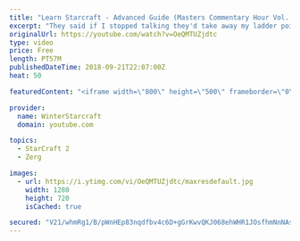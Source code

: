 ```yaml
---
title: "Learn Starcraft - Advanced Guide (Masters Commentary Hour Vol. 1)"
excerpt: "They said if I stopped talking they'd take away my ladder points. Next one I upload will have more terran/toss blame RNGesus."
originalUrl: https://youtube.com/watch?v=OeQMTUZjdtc
type: video
price: Free
length: PT57M
publishedDateTime: 2018-09-21T22:07:00Z
heat: 50

featuredContent: "<iframe width=\"800\" height=\"500\" frameborder=\"0\" src=\"https://www.youtube.com/embed/OeQMTUZjdtc\" allow=\"accelerometer; autoplay; encrypted-media; gyroscope; picture-in-picture\" allowfullscreen></iframe>"

provider:
  name: WinterStarcraft
  domain: youtube.com

topics:
  - StarCraft 2
  - Zerg

images:
  - url: https://i.ytimg.com/vi/OeQMTUZjdtc/maxresdefault.jpg
    width: 1280
    height: 720
    isCached: true

secured: "V21/whmRg1/B/pWnHEp83nqdfbv4c6D+gGrKwvQKJ068ehWHR1JOsfhmNnNAsY4NRWRaAPOayLZDVOv56zrFuBc1pzWGT7Dfo4Pz3HtkYmKztEc213Oh6mwBcfnLVP4d8H/XuweWVCva0uOcV48RJuwKk4NvHj6Mb3veBScCsK0S0+RtOxjCptCn+PEv73KzTbX5bVCQLNSlWKrMPVrGFFditUMqIzDAX2UZFeM7upjZe9oeFQ524Q11ukrIXYWJXNLLxMIQNbjIptr7Arlk68OFFKioNw2W4DvXVsY8Cq4PuFXqHNweHA+yeu8+DnJ8vqgybZjNBluz3bNxJog47gx2d0kOEOHaA8iHrjQNw2c+AxfPmm/9Glnmp/ts1qjjf3Qyswxcv7lqUhJKMJ91ota3sR/ypQOv9HP/eHcAN3k=;ktcjoPXNnBuxin1su/R0IA=="
---
```


